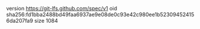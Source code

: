 version https://git-lfs.github.com/spec/v1
oid sha256:fd1bba2488bd49faa6937ae9e08de0c93e42c980ee1b523094524156da207fa9
size 1084
